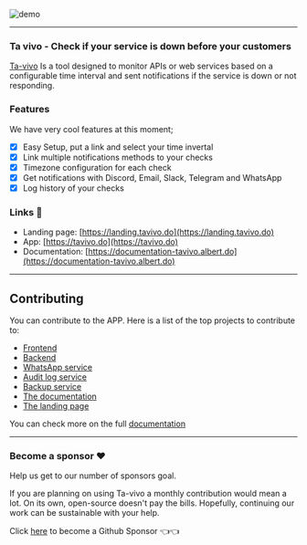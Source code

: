 ![demo](https://njxuriszytyyfwsmdbga.supabase.co/storage/v1/object/public/assets/ta-vivo.jpg)

---
### Ta vivo - Check if your service is down before your customers

[Ta-vivo](https://landing.tavivo.do/) Is a tool designed to monitor APIs or web services based on a configurable time interval and sent notifications if the service is down or not responding.

### Features

We have very cool features at this moment;

- [x] Easy Setup, put a link and select your time invertal
- [x] Link multiple notifications methods to your checks
- [x] Timezone configuration for each check
- [x] Get notifications with Discord, Email, Slack, Telegram and WhatsApp
- [x] Log history of your checks

### Links :paperclip:

- Landing page: [https://landing.tavivo.do](https://landing.tavivo.do)
- App: [https://tavivo.do](https://tavivo.do)
- Documentation: [https://documentation-tavivo.albert.do](https://documentation-tavivo.albert.do)

---
## Contributing

You can contribute to the APP. Here is a list of the top projects to contribute to:

- [Frontend](https://documentation-tavivo.albert.do/front-end/)
- [Backend](https://documentation-tavivo.albert.do/back-end/)
- [WhatsApp service](https://github.com/ta-vivo/ta-vivo-whatsapp-service)
- [Audit log service](https://github.com/ta-vivo/ta-vivo-audit-log)
- [Backup service](https://github.com/ta-vivo/ta-vivo-backup-uploader)
- [The documentation](https://github.com/ta-vivo/ta-vivo-documentation)
- [The landing page](https://github.com/ta-vivo/ta-vivo-landing)

You can check more on the full [documentation](https://documentation-tavivo.albert.do/)

---

### Become a sponsor ❤️ 

Help us get to our number of sponsors goal.

If you are planning on using Ta-vivo a monthly contribution would mean a lot. On its own, open-source doesn't pay the bills. Hopefully, continuing our work can be sustainable with your help.

Click [here](https://github.com/sponsors/itsalb3rt) to become a Github Sponsor  👈👈
